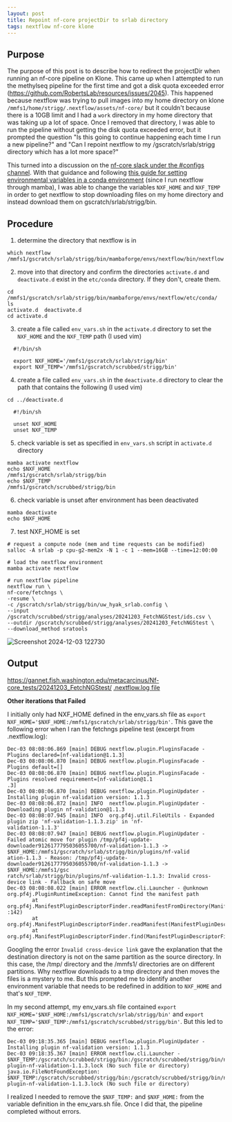 ```yaml
---
layout: post
title: Repoint nf-core projectDir to srlab directory
tags: nextflow nf-core klone
---
```


## Purpose
The purpose of this post is to describe how to redirect the projectDir when running an nf-core pipeline on Klone. This came up when I attempted to run the methylseq pipeline for the first time and got a disk quota exceeded error (https://github.com/RobertsLab/resources/issues/2045). This happened because nextflow was trying to pull images into my home directory on klone `/mmfs1/home/strigg/.nextflow/assets/nf-core/` but it couldn't because there is a 10GB limit and I had a `work` directory in my home directory that was taking up a lot of space. Once I removed that directory, I was able to run the pipeline without getting the disk quota exceeded error, but it prompted the question "Is this going to continue happening each time I run a new pipeline?" and "Can I repoint nextflow to my /gscratch/srlab/strigg directory which has a lot more space?"

This turned into a discussion on the [nf-core slack under the #configs channel](https://nfcore.slack.com/archives/CGRTMASKY/p1733234847813229?thread_ts=1649954706.174089&cid=CGRTMASKY). With that guidance and following [this guide for setting environmental variables in a conda environment](https://docs.conda.io/projects/conda/en/latest/user-guide/tasks/manage-environments.html#setting-environment-variables) (since I run nextflow through mamba), I was able to change the variables `NXF_HOME` and `NXF_TEMP` in order to get nextflow to stop downloading files on my home directory and instead download them on gscratch/srlab/strigg/bin.

## Procedure

1. determine the directory that nextflow is in
```
which nextflow
/mmfs1/gscratch/srlab/strigg/bin/mambaforge/envs/nextflow/bin/nextflow
```
2. move into that directory and confirm the directories `activate.d` and `deactivate.d` exist in the `etc/conda` directory. If they don't, create them.
```
cd /mmfs1/gscratch/srlab/strigg/bin/mambaforge/envs/nextflow/etc/conda/
ls
activate.d  deactivate.d
cd activate.d
```
3. create a file called `env_vars.sh` in the `activate.d` directory to set the `NXF_HOME` and the `NXF_TEMP` path (I used vim)

```
  #!/bin/sh

  export NXF_HOME='/mmfs1/gscratch/srlab/strigg/bin'
  export NXF_TEMP='/mmfs1/gscratch/scrubbed/strigg/bin'
```

4. create a file called `env_vars.sh` in the `deactivate.d` directory to clear the path that contains the following (I used vim)

```
cd ../deactivate.d
```

```
  #!/bin/sh

  unset NXF_HOME
  unset NXF_TEMP
```
5. check variable is set as specified in `env_vars.sh` script in `activate.d` directory
```
mamba activate nextflow
echo $NXF_HOME
/mmfs1/gscratch/srlab/strigg/bin
echo $NXF_TEMP
/mmfs1/gscratch/scrubbed/strigg/bin
```
6. check variable is unset after environment has been deactivated
```
mamba deactivate
echo $NXF_HOME
```

7. test NXF_HOME is set
```
# request a compute node (mem and time requests can be modified)
salloc -A srlab -p cpu-g2-mem2x -N 1 -c 1 --mem=16GB --time=12:00:00

# load the nextflow environment
mamba activate nextflow

# run nextflow pipeline
nextflow run \
nf-core/fetchngs \
-resume \
-c /gscratch/srlab/strigg/bin/uw_hyak_srlab.config \
--input /gscratch/scrubbed/strigg/analyses/20241203_FetchNGStest/ids.csv \
--outdir /gscratch/scrubbed/strigg/analyses/20241203_FetchNGStest \
--download_method sratools
```

![Screenshot 2024-12-03 122730](https://github.com/user-attachments/assets/1010bf7f-d731-40bf-9e8b-85754c1cbf0a)


## Output
https://gannet.fish.washington.edu/metacarcinus/Nf-core_tests/20241203_FetchNGStest/
[.nextflow.log file](https://gannet.fish.washington.edu/metacarcinus/Nf-core_tests/20241203_FetchNGStest/.nextflow.log)

**Other iterations that Failed**

I initially only had NXF_HOME defined in the env_vars.sh file as `export NXF_HOME='$NXF_HOME:/mmfs1/gscratch/srlab/strigg/bin'`. This gave the following error when I ran the fetchngs pipeline test (excerpt from .nextflow.log):
```
Dec-03 08:08:06.869 [main] DEBUG nextflow.plugin.PluginsFacade - Plugins declared=[nf-validation@1.1.3]
Dec-03 08:08:06.870 [main] DEBUG nextflow.plugin.PluginsFacade - Plugins default=[]
Dec-03 08:08:06.870 [main] DEBUG nextflow.plugin.PluginsFacade - Plugins resolved requirement=[nf-validation@1.1
.3]
Dec-03 08:08:06.870 [main] DEBUG nextflow.plugin.PluginUpdater - Installing plugin nf-validation version: 1.1.3
Dec-03 08:08:06.872 [main] INFO  nextflow.plugin.PluginUpdater - Downloading plugin nf-validation@1.1.3
Dec-03 08:08:07.945 [main] INFO  org.pf4j.util.FileUtils - Expanded plugin zip 'nf-validation-1.1.3.zip' in 'nf-
validation-1.1.3'
Dec-03 08:08:07.947 [main] DEBUG nextflow.plugin.PluginUpdater - Failed atomic move for plugin /tmp/pf4j-update-
downloader9126177795036055700/nf-validation-1.1.3 -> $NXF_HOME:/mmfs1/gscratch/srlab/strigg/bin/plugins/nf-valid
ation-1.1.3 - Reason: /tmp/pf4j-update-downloader9126177795036055700/nf-validation-1.1.3 -> $NXF_HOME:/mmfs1/gsc
ratch/srlab/strigg/bin/plugins/nf-validation-1.1.3: Invalid cross-device link - Fallback on safe move
Dec-03 08:08:08.022 [main] ERROR nextflow.cli.Launcher - @unknown
org.pf4j.PluginRuntimeException: Cannot find the manifest path
        at org.pf4j.ManifestPluginDescriptorFinder.readManifestFromDirectory(ManifestPluginDescriptorFinder.java
:142)
        at org.pf4j.ManifestPluginDescriptorFinder.readManifest(ManifestPluginDescriptorFinder.java:72)
        at org.pf4j.ManifestPluginDescriptorFinder.find(ManifestPluginDescriptorFinder.java:58)
```
Googling the error `Invalid cross-device link` gave the explanation that the destination directory is not on the same partition as the source directory. In this case, the /tmp/ directory and the /mmfs1/ directories are on different partitions. Why nextflow downloads to a tmp directory and then moves the files is a mystery to me. But this prompted me to identify another environment variable that needs to be redefined in addition to `NXF_HOME` and that's `NXF_TEMP`.

In my second attempt, my env_vars.sh file contained `export NXF_HOME='$NXF_HOME:/mmfs1/gscratch/srlab/strigg/bin'` and `export NXF_TEMP='$NXF_TEMP:/mmfs1/gscratch/scrubbed/strigg/bin'`. But this led to the error:
```
Dec-03 09:18:35.365 [main] DEBUG nextflow.plugin.PluginUpdater - Installing plugin nf-validation version: 1.1.3
Dec-03 09:18:35.367 [main] ERROR nextflow.cli.Launcher - $NXF_TEMP:/gscratch/scrubbed/strigg/bin:/gscratch/scrubbed/strigg/bin/nextflow-plugin-nf-validation-1.1.3.lock (No such file or directory)
java.io.FileNotFoundException: $NXF_TEMP:/gscratch/scrubbed/strigg/bin:/gscratch/scrubbed/strigg/bin/nextflow-plugin-nf-validation-1.1.3.lock (No such file or directory)

```
I realized I needed to remove the `$NXF_TEMP:` and `$NXF_HOME:` from the variable definition in the env_vars.sh file. Once I did that, the pipeline completed without errors.

